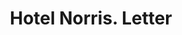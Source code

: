 ---
doi: 10.7916/D8WW8VQV
date_other: '1911'
date_other_textual: '1911'
form: correspondence
genre:
- Letters (correspondence)
name:
- Hotel Norris
object_in_context_url: https://biggert.cul.columbia.edu/items/view/ave_biggert_00479
subject_hierarchical_geographic:
- Brockton, Massachusetts, United States
subject_name:
- Hotel Norris
title: Hotel Norris. Letter
sort_title: Hotel Norris. Letter
call_number: ave_biggert_00479
coordinates:
- 42.083333333333336,-71.01888888888888
pid: ave_biggert_00479
identifiers: ave_biggert_00479
thumbnail: https://derivativo-1.library.columbia.edu/iiif/2/ldpd:343870/full/!256,256/0/native.jpg
permalink: "/biggert/ave_biggert_00479/"
layout: iiif-image-page
---
